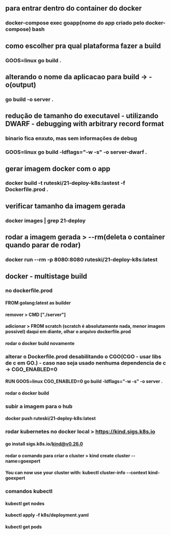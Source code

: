 ## para entrar dentro do container do docker
### docker-compose exec goapp(nome do app criado pelo docker-compose) bash

## como escolher pra qual plataforma fazer a build
### GOOS=linux go build .

## alterando o nome da aplicacao para build -> -o(output)
### go build -o server .

## redução de tamanho do executavel - utilizando DWARF - debugging with arbitrary record format
### binario fica enxuto, mas sem informações de debug
### GOOS=linux go build -ldflags="-w -s" -o server-dwarf .

## gerar imagem docker com o app
### docker build -t ruteski/21-deploy-k8s:lastest -f Dockerfile.prod .

## verificar tamanho da imagem gerada
### docker images | grep 21-deploy

## rodar a imagem gerada > --rm(deleta o container quando parar de rodar)
### docker run --rm -p 8080:8080 ruteski/21-deploy-k8s:latest

## docker - multistage build
### no dockerfile.prod
#### FROM golang:latest as builder
#### remover > CMD ["./server"]
#### adicionar > FROM scratch (scratch é absolutamente nada, menor imagem possivel) daqui em diante, olhar o arquivo dockerfile.prod
#### rodar o docker build novamente

### alterar o Dockerfile.prod desabilitando o CGO(CGO - usar libs de c em GO.) - caso nao seja usado nenhuma dependencia de c -> CGO_ENABLED=0
#### RUN GOOS=linux CGO_ENABLED=0 go build -ldflags="-w -s" -o server .
#### rodar o docker build

### subir a imagem para o hub
#### docker push ruteski/21-deploy-k8s:latest

### rodar kubernetes no docker local > https://kind.sigs.k8s.io
#### go install sigs.k8s.io/kind@v0.26.0
#### rodar o comando para criar o cluster > kind create cluster --name=goexpert
#### You can now use your cluster with: kubectl cluster-info --context kind-goexpert

### comandos kubectl
#### kubectl get nodes
#### kubectl apply -f k8s/deployment.yaml
#### kubectl get pods